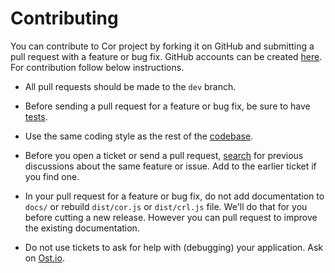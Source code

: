 # Contributing

You can contribute to Cor project by forking it on GitHub and submitting a pull request with a feature or bug fix. GitHub accounts can be created [here](https://github.com/join). For contribution follow below instructions.

* All pull requests should be made to the `dev` branch.

* Before sending a pull request for a feature or bug fix, be sure to have [tests](../test/index.html).

* Use the same coding style as the rest of the [codebase](https://github.com/yosbelms/cor).

* Before you open a ticket or send a pull request, [search](https://github.com/yosbelms/cor/issues) for previous discussions about the same feature or issue. Add to the earlier ticket if you
find one.

* In your pull request for a feature or bug fix, do not add documentation to `docs/` or rebuild `dist/cor.js` or `dist/crl.js` file. We'll do that for you before cutting a new release. However you can pull request to improve the existing documentation.

* Do not use tickets to ask for help with (debugging) your application. Ask on [Ost.io](http://ost.io/@yosbelms/cor).
